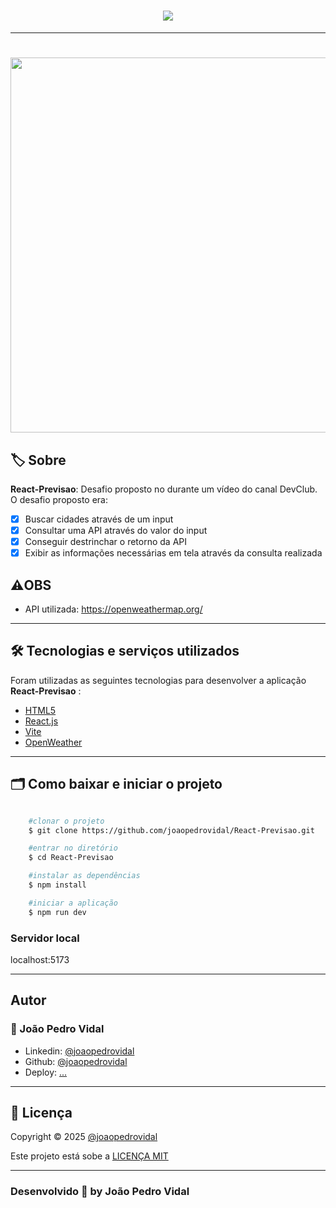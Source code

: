 <h1 align="center">
    <img src="src/assets/tela-sem-consulta"> 
</h1>

---

<h1 align="center">
    <img src="src/assets/tela-com-consulta" width="600px"> 
</h1>

## 🏷️ Sobre 
**React-Previsao**: Desafio proposto no durante um vídeo do canal DevClub.
O desafio proposto era:
- [x] Buscar cidades através de um input
- [x] Consultar uma API através do valor do input
- [x] Conseguir destrinchar o retorno da API
- [x] Exibir as informações necessárias em tela através da consulta realizada
## ⚠️OBS

-  API utilizada: https://openweathermap.org/
---

## 🛠️ Tecnologias e serviços utilizados
Foram utilizadas as seguintes tecnologias para desenvolver a aplicação **React-Previsao** :

- [HTML5](https://html.com/)
- [React.js](https://pt-br.reactjs.org/)
- [Vite](https://www.vitetlang.org/)
- [OpenWeather](https://openweathermap.org/)

---

## 🗂️ Como baixar e iniciar o projeto 

```bash

    #clonar o projeto
    $ git clone https://github.com/joaopedrovidal/React-Previsao.git

    #entrar no diretório
    $ cd React-Previsao

    #instalar as dependências
    $ npm install

    #iniciar a aplicação
    $ npm run dev
```
### Servidor local
localhost:5173

---

## Autor
### 👤 João Pedro Vidal

- Linkedin: [@joaopedrovidal](https://www.linkedin.com/in/jo%C3%A3opedrovidaldossantos/)
- Github: [@joaopedrovidal](https://github.com/joaopedrovidal)
- Deploy: [...](...)

---
## 📝 Licença
Copyright © 2025 [@joaopedrovidal](...)

Este projeto está sobe a [LICENÇA MIT](https://opensource.org/licenses/MIT)

---

### Desenvolvido 💜 by João Pedro Vidal
